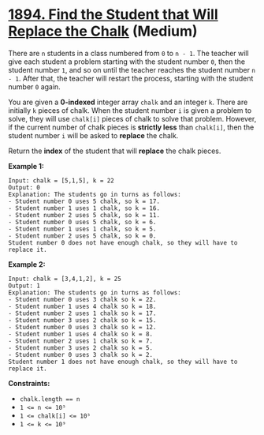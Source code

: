# [1894. Find the Student that Will Replace the Chalk][link] (Medium)

[link]: https://leetcode.com/problems/find-the-student-that-will-replace-the-chalk/

There are `n` students in a class numbered from `0` to `n - 1`. The teacher will give each student a
problem starting with the student number `0`, then the student number `1`, and so on until the
teacher reaches the student number `n - 1`. After that, the teacher will restart the process,
starting with the student number `0` again.

You are given a **0-indexed** integer array `chalk` and an integer `k`. There are initially `k`
pieces of chalk. When the student number `i` is given a problem to solve, they will use `chalk[i]`
pieces of chalk to solve that problem. However, if the current number of chalk pieces is **strictly
less** than `chalk[i]`, then the student number `i` will be asked to **replace** the chalk.

Return the **index** of the student that will **replace** the chalk pieces.

**Example 1:**

```
Input: chalk = [5,1,5], k = 22
Output: 0
Explanation: The students go in turns as follows:
- Student number 0 uses 5 chalk, so k = 17.
- Student number 1 uses 1 chalk, so k = 16.
- Student number 2 uses 5 chalk, so k = 11.
- Student number 0 uses 5 chalk, so k = 6.
- Student number 1 uses 1 chalk, so k = 5.
- Student number 2 uses 5 chalk, so k = 0.
Student number 0 does not have enough chalk, so they will have to replace it.
```

**Example 2:**

```
Input: chalk = [3,4,1,2], k = 25
Output: 1
Explanation: The students go in turns as follows:
- Student number 0 uses 3 chalk so k = 22.
- Student number 1 uses 4 chalk so k = 18.
- Student number 2 uses 1 chalk so k = 17.
- Student number 3 uses 2 chalk so k = 15.
- Student number 0 uses 3 chalk so k = 12.
- Student number 1 uses 4 chalk so k = 8.
- Student number 2 uses 1 chalk so k = 7.
- Student number 3 uses 2 chalk so k = 5.
- Student number 0 uses 3 chalk so k = 2.
Student number 1 does not have enough chalk, so they will have to replace it.
```

**Constraints:**

- `chalk.length == n`
- `1 <= n <= 10⁵`
- `1 <= chalk[i] <= 10⁵`
- `1 <= k <= 10⁹`
